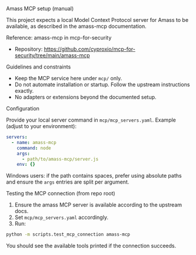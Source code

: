 Amass MCP setup (manual)

This project expects a local Model Context Protocol server for Amass to be available, as described in the amass-mcp documentation.

Reference: amass-mcp in mcp-for-security

- Repository: https://github.com/cyproxio/mcp-for-security/tree/main/amass-mcp

Guidelines and constraints

- Keep the MCP service here under `mcp/` only.
- Do not automate installation or startup. Follow the upstream instructions exactly.
- No adapters or extensions beyond the documented setup.

Configuration

Provide your local server command in `mcp/mcp_servers.yaml`. Example (adjust to your environment):

```yaml
servers:
  - name: amass-mcp
    command: node
    args:
      - path/to/amass-mcp/server.js
    env: {}
```

Windows users: if the path contains spaces, prefer using absolute paths and ensure the `args` entries are split per argument.

Testing the MCP connection (from repo root)

1. Ensure the amass MCP server is available according to the upstream docs.
2. Set `mcp/mcp_servers.yaml` accordingly.
3. Run:

```bash
python -m scripts.test_mcp_connection amass-mcp
```

You should see the available tools printed if the connection succeeds.


